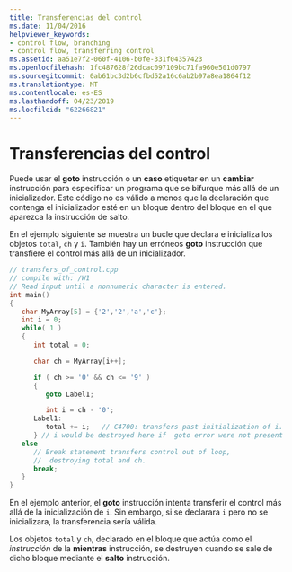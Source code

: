```yaml
---
title: Transferencias del control
ms.date: 11/04/2016
helpviewer_keywords:
- control flow, branching
- control flow, transferring control
ms.assetid: aa51e7f2-060f-4106-b0fe-331f04357423
ms.openlocfilehash: 1fc487628f26dcac097109bc71fa960e501d0797
ms.sourcegitcommit: 0ab61bc3d2b6cfbd52a16c6ab2b97a8ea1864f12
ms.translationtype: MT
ms.contentlocale: es-ES
ms.lasthandoff: 04/23/2019
ms.locfileid: "62266821"
---
```

# <a name="transfers-of-control"></a>Transferencias del control

Puede usar el **goto** instrucción o un **caso** etiquetar en un **cambiar** instrucción para especificar un programa que se bifurque más allá de un inicializador. Este código no es válido a menos que la declaración que contenga el inicializador esté en un bloque dentro del bloque en el que aparezca la instrucción de salto.

En el ejemplo siguiente se muestra un bucle que declara e inicializa los objetos `total`, `ch` y `i`. También hay un erróneos **goto** instrucción que transfiere el control más allá de un inicializador.

```cpp
// transfers_of_control.cpp
// compile with: /W1
// Read input until a nonnumeric character is entered.
int main()
{
   char MyArray[5] = {'2','2','a','c'};
   int i = 0;
   while( 1 )
   {
      int total = 0;

      char ch = MyArray[i++];

      if ( ch >= '0' && ch <= '9' )
      {
         goto Label1;

         int i = ch - '0';
      Label1:
         total += i;   // C4700: transfers past initialization of i.
      } // i would be destroyed here if  goto error were not present
   else
      // Break statement transfers control out of loop,
      //  destroying total and ch.
      break;
   }
}
```

En el ejemplo anterior, el **goto** instrucción intenta transferir el control más allá de la inicialización de `i`. Sin embargo, si se declarara `i` pero no se inicializara, la transferencia sería válida.

Los objetos `total` y `ch`, declarado en el bloque que actúa como el *instrucción* de la **mientras** instrucción, se destruyen cuando se sale de dicho bloque mediante el  **salto** instrucción.